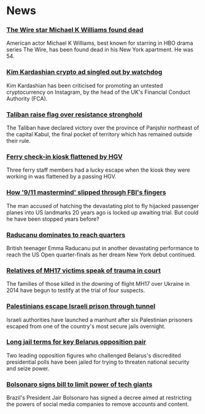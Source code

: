 # News
### [The Wire star Michael K Williams found dead](https://www.bbc.com/news/world-us-canada-58470253)
American actor Michael K Williams, best known for starring in HBO drama series The Wire, has been found dead in his New York apartment. He was 54. 
### [Kim Kardashian crypto ad singled out by watchdog](https://www.bbc.com/news/technology-58462517)
Kim Kardashian has been criticised for promoting an untested cryptocurrency on Instagram, by the head of the UK's Financial Conduct Authority (FCA).
### [Taliban raise flag over resistance stronghold](https://www.bbc.com/news/world-asia-58466647)
The Taliban have declared victory over the province of Panjshir northeast of the capital Kabul, the final pocket of territory which has remained outside their rule.
### [Ferry check-in kiosk flattened by HGV](https://www.bbc.com/news/uk-england-hampshire-58467000)
Three ferry staff members had a lucky escape when the kiosk they were working in was flattened by a passing HGV.
### [How '9/11 mastermind' slipped through FBI's fingers](https://www.bbc.com/news/world-us-canada-58393231)
The man accused of hatching the devastating plot to fly hijacked passenger planes into US landmarks 20 years ago is locked up awaiting trial. But could he have been stopped years before?
### [Raducanu dominates to reach quarters](https://www.bbc.com/sport/tennis/58469496)
British teenager Emma Raducanu put in another devastating performance to reach the US Open quarter-finals as her dream New York debut continued.
### [Relatives of MH17 victims speak of trauma in court](https://www.bbc.com/news/world-europe-58464163)
The families of those killed in the downing of flight MH17 over Ukraine in 2014 have begun to testify at the trial of four suspects.
### [Palestinians escape Israeli prison through tunnel](https://www.bbc.com/news/world-middle-east-58460702)
Israeli authorities have launched a manhunt after six Palestinian prisoners escaped from one of the country's most secure jails overnight.  
### [Long jail terms for key Belarus opposition pair](https://www.bbc.com/news/world-europe-58395120)
Two leading opposition figures who challenged Belarus's discredited presidential polls have been jailed for trying to threaten national security and seize power.
### [Bolsonaro signs bill to limit power of tech giants](https://www.bbc.com/news/world-latin-america-58470093)
Brazil's President Jair Bolsonaro has signed a decree aimed at restricting the powers of social media companies to remove accounts and content.

